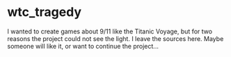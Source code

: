 # wtc_tragedy
I wanted to create games about 9/11 like the Titanic Voyage, but for two reasons the project could not see the light. I leave the sources here. Maybe someone will like it, or want to continue the project...
